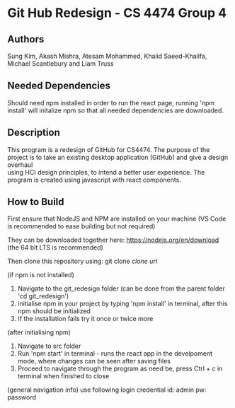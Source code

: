 # Git Hub Redesign - CS 4474 Group 4

## Authors

Sung Kim, Akash Mishra, Atesam Mohammed, Khalid Saeed-Khalifa, Michael Scantlebury and Liam Truss

## Needed Dependencies

Should need npm installed in order to run the react page, running 'npm install' will initalize npm so that all needed dependencies are downloaded.

## Description

This program is a redesign of GitHub for CS4474. The purpose of the project is to take an existing desktop application (GitHub) and give a design overhaul\
using HCI design principles, to intend a better user experience. The program is created using javascript with react components. 

## How to Build

First ensure that NodeJS and NPM are installed on your machine (VS Code is recommended to ease building but not required)

They can be downloaded together here: https://nodejs.org/en/download (the 64 bit LTS is recommended) 

Then clone this repository using: git clone *clone url*

(if npm is not installed)
1. Navigate to the git_redesign folder (can be done from the parent folder 'cd git_redesign')
2. initialise npm in your project by typing 'npm install' in terminal, after this npm should be initialized
3. If the installation fails try it once or twice more

(after initialising npm)
1. Navigate to src folder
2. Run 'npm start' in terminal - runs the react app in the develpoment mode, where changes can be seen after saving files
3. Proceed to navigate through the program as need be, press Ctrl + c in terminal when finished to close

(general navigation info)
use following login credential
id: admin
pw: password



